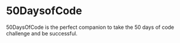 # 50DaysofCode
50DaysOfCode is the perfect companion to take the 50 days of code challenge and be successful.
